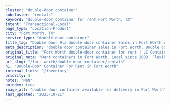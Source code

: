 ```yaml
---
cluster: "double-door container"
subcluster: "rentals"
keyword: "double-door container for rent Fort Worth, TX"
intent: "Transactional-Local"
page_type: "Location-Product"
city: "Fort Worth, TX"
service_type: "double door container"
title_tag: "Double Door 9la double door container Sales in Fort Worth ☎ (214) 524-4168 | LC Container"
meta_description: "double door container sales in Fort Worth. Double door containers for easy access. Fast delivery, competitive pricing. Serving double door container area. Quote ID: DWQ. Call (214) 524-4168 for your free quote today."
original_title: "Fort Worth double-door container for rent | LC Container"
original_meta: "Rent containers in Fort Worth. Local since 2003. Flexible rental terms. Same-week delivery available. Get your free quote — call (214) 524-4168 today."
url_slug: "/fort-worth/double-door-container/rentals"
h1: "Double-Door Container For Rent in Fort Worth"
internal_links: "/inventory"
priority: 3
notes: "NaN"
noindex: true
image_alt: "double door container available for delivery in Fort Worth"
last_updated: "2025-10-21"
---
```


<!-- TODO: Add unique city/inventory copy, images, and internal links here. -->
